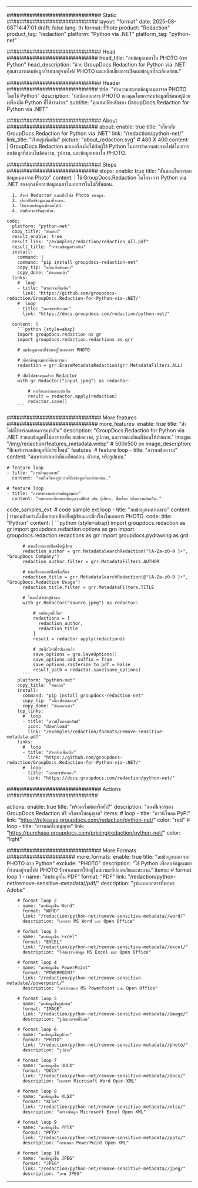 
---
############################# Static ############################
layout: "format"
date:  2025-08-08T14:47:01
draft: false
lang: th
format: Photo
product: "Redaction"
product_tag: "redaction"
platform: "Python via .NET"
platform_tag: "python-net"

############################# Head ############################
head_title: "ลบข้อมูลเมตาใน PHOTO ด้วย Python"
head_description: "ด้วย GroupDocs.Redaction for Python via .NET คุณสามารถลบข้อมูลที่ซ่อนอยู่จากไฟล์ PHOTO และหลีกเลี่ยงการเปิดเผยข้อมูลที่ละเอียดอ่อน."

############################# Header ############################
title: "ทำความสะอาดข้อมูลเมตาจาก PHOTO โดยใช้ Python" 
description: "ปกป้องเอกสาร PHOTO ของคุณโดยการลบข้อมูลที่ซ่อนอยู่ด้วยเครื่องมือ Python ที่ใช้งานง่าย."
subtitle: "คุณสมบัติหลักของ GroupDocs.Redaction for Python via .NET" 

############################# About ############################
about:
    enable: true
    title: "เกี่ยวกับ GroupDocs.Redaction for Python via .NET"
    link: "/redaction/python-net/"
    link_title: "เรียนรู้เพิ่มเติม"
    picture: "about_redaction.svg" # 480 X 400
    content: |
       GroupDocs.Redaction มอบเครื่องมือให้กับผู้ใช้ Python ในการทำความสะอาดไฟล์โดยการลบข้อมูลที่ซ่อนในข้อความ, รูปภาพ, และข้อมูลเมตาใน PHOTO.

############################# Steps ############################
steps:
    enable: true
    title: "ขั้นตอนในการลบข้อมูลเมตาจาก Photo"
    content: |
      ใช้ GroupDocs.Redaction ในโครงการ Python via .NET ของคุณเพื่อลบข้อมูลเมตาในเอกสารในไม่กี่ขั้นตอน.
      
      1. ตั้งค่า Redactor และเปิดไฟล์ Photo ของคุณ.
      2. เลือกฟิลด์ข้อมูลเมตาที่จะลบ.
      3. ใช้การลบข้อมูลเพื่อลบไฟล์.
      4. บันทึกเวอร์ชันสุดท้าย.
   
    code:
      platform: "python-net"
      copy_title: "คัดลอก"
      result_enable: true
      result_link: "/examples/redaction/redaction_all.pdf"
      result_title: "การลบข้อมูลตัวอย่าง"
      install:
        command: |
        command: "pip install groupdocs-redaction-net"
        copy_tip: "คลิ๊กเพื่อคัดลอก"
        copy_done: "คัดลอกแล้ว"
      links:
        #  loop
        - title: "ตัวอย่างเพิ่มเติม"
          link: "https://github.com/groupdocs-redaction/GroupDocs.Redaction-for-Python-via-.NET/"
        #  loop
        - title: "เอกสารประกอบ"
          link: "https://docs.groupdocs.com/redaction/python-net/"
          
      content: |
        ```python {style=abap}
        import groupdocs.redaction as gr
        import groupdocs.redaction.redactions as grr

        # ลบข้อมูลเมตาที่ซ่อนอยู่ในเอกสาร PHOTO

        # เลือกข้อมูลเมตาที่ต้องการลบ
        redaction = grr.EraseMetadataRedaction(grr.MetadataFilters.ALL)

        # เปิดไฟล์ของคุณด้วย Redactor
        with gr.Redactor("input.jpeg") as redactor:

            # ดำเนินการลบและบันทึก
            result = redactor.apply(redaction)
            redactor.save()
        ```            


############################# More features ############################
more_features:
  enable: true
  title: "ส่งไฟล์ให้พร้อมก่อนการแบ่งปัน"
  description: "GroupDocs.Redaction for Python via .NET ช่วยลบข้อมูลที่ไม่ควรจะเห็น ลบข้อความ, รูปภาพ, และรายละเอียดที่ซ่อนให้ง่ายดาย."
  image: "/img/redaction/features_metadata.webp" # 500x500 px
  image_description: "ฟีเจอร์การลบข้อมูลที่มีประโยชน์"
  features:
    # feature loop
    - title: "การลบข้อความ"
      content: "ค้นหาและลบคำที่ละเอียดอ่อน, ตัวเลข, หรือรูปแบบ."

    # feature loop
    - title: "การปกคลุมภาพ"
      content: "ลบพื้นที่ของรูปภาพที่ถือข้อมูลที่ละเอียดอ่อน."

    # feature loop
    - title: "การทำความสะอาดข้อมูลเมตา"
      content: "ลบรายละเอียดของข้อมูลจากฟิลด์ เช่น ผู้เขียน, ชื่อเรื่อง หรือความคิดเห็น."
      
  code_samples_ext:
    # code sample ext loop
    - title: "ลบข้อมูลเมตาเฉพาะ"
      content: |
        ทำตามตัวอย่างนี้เพื่อเราลบฟิลด์ชื่อผู้เขียนและชื่อเรื่องในเอกสาร PHOTO.
      code:
        title: "Python"
        content: |
          ```python {style=abap}
          import groupdocs.redaction as gr
          import groupdocs.redaction.options as gro
          import groupdocs.redaction.redactions as grr
          import groupdocs.pydrawing as grd

          # ทำเครื่องหมายฟิลด์ชื่อผู้เขียน
          redaction_author = grr.MetadataSearchRedaction("[A-Za-z0-9 ]+", "GroupDocs Company")
          redaction_author.filter = grr.MetadataFilters.AUTHOR

          # ทำเครื่องหมายฟิลด์ชื่อเรื่อง
          redaction_title = grr.MetadataSearchRedaction(@"[A-Za-z0-9 ]+", "GroupDocs.Redaction Usage")
          redaction_title.filter = grr.MetadataFilters.TITLE

          # โหลดไฟล์เข้าสู่ตัวลบ
          with gr.Redactor("source.jpeg") as redactor:

              # ลบข้อมูลที่เลือก
              redactions = [
                redaction_author,
                redaction_title
              ]
              result = redactor.apply(redactions)

              # บันทึกไฟล์ที่อัปเดตแล้ว
              save_options = gro.SaveOptions()
              save_options.add_suffix = True
              save_options.rasterize_to_pdf = False
              result_path = redactor.save(save_options)
          ```
        platform: "python-net"
        copy_title: "คัดลอก"
        install:
          command: "pip install groupdocs-redaction-net"
          copy_tip: "คลิ๊กเพื่อคัดลอก"
          copy_done: "คัดลอกแล้ว"
        top_links:
          #  loop
          - title: "ดาวน์โหลดผลลัพธ์"
            icon: "download"
            link: "/examples/redaction/formats/remove-sensitive-metadata.pdf"
        links:
          #  loop
          - title: "ตัวอย่างเพิ่มเติม"
            link: "https://github.com/groupdocs-redaction/GroupDocs.Redaction-for-Python-via-.NET/"
          #  loop
          - title: "เอกสารประกอบ"
            link: "https://docs.groupdocs.com/redaction/python-net/"


############################# Actions ############################

actions:
  enable: true
  title: "พร้อมเริ่มต้นหรือยัง?"
  description: "ลองฟีเจอร์ของ GroupDocs.Redaction ฟรี หรือขอใบอนุญาต"
  items:
    #  loop
    - title: "ดาวน์โหลด PyPi"
      link: "https://releases.groupdocs.com/redaction/python-net/"
      color: "red"
        #  loop
    - title: "การออกใบอนุญาต"
      link: "https://purchase.groupdocs.com/pricing/redaction/python-net/"
      color: "light"


############################# More Formats #####################
more_formats:
    enable: true
    title: "ลบข้อมูลเมตาจาก PHOTO ด้วย Python"
    exclude: "PHOTO"
    description: "ใช้ Python เพื่อลบข้อมูลเมตาที่ซ่อนอยู่จากไฟล์ PHOTO รักษาเอกสารให้อยู่ในสถานะที่ปลอดภัยและสะอาด."
    items: 
        # format loop 1
        - name: "ลบข้อมูลใน PDF"
          format: "PDF"
          link: "/redaction/python-net/remove-sensitive-metadata//pdf/"
          description: "รูปแบบเอกสารที่พกพา Adobe"

        # format loop 2
        - name: "ลบข้อมูลใน Word"
          format: "WORD"
          link: "/redaction/python-net/remove-sensitive-metadata//word/"
          description: "เอกสาร MS Word และ Open Office"
          
        # format loop 3
        - name: "ลบข้อมูลใน Excel"
          format: "EXCEL"
          link: "/redaction/python-net/remove-sensitive-metadata//excel/"
          description: "ไฟล์ตารางข้อมูล MS Excel และ Open Office"

        # format loop 4
        - name: "ลบข้อมูลใน PowerPoint"
          format: "POWERPOINT"
          link: "/redaction/python-net/remove-sensitive-metadata//powerpoint/"
          description: "การนำเสนอ MS PowerPoint และ Open Office"

        # format loop 5
        - name: "ลบข้อมูลในรูปภาพ"
          format: "IMAGE"
          link: "/redaction/python-net/remove-sensitive-metadata//image/"
          description: "รูปแบบภาพที่นิยม"

        # format loop 6
        - name: "ลบข้อมูลในรูปถ่าย"
          format: "PHOTO"
          link: "/redaction/python-net/remove-sensitive-metadata//photo/"
          description: "รูปถ่าย"

        # format loop 7
        - name: "ลบข้อมูลใน DOCX"
          format: "DOCX"
          link: "/redaction/python-net/remove-sensitive-metadata//docx/"
          description: "เอกสาร Microsoft Word Open XML"
          
        # format loop 8
        - name: "ลบข้อมูลใน XLSX"
          format: "XLSX"
          link: "/redaction/python-net/remove-sensitive-metadata//xlsx/"
          description: "ตารางข้อมูล Microsoft Excel Open XML"
          
        # format loop 9
        - name: "ลบข้อมูลใน PPTX"
          format: "PPTX"
          link: "/redaction/python-net/remove-sensitive-metadata//pptx/"
          description: "การเสนอ PowerPoint Open XML"

        # format loop 10
        - name: "ลบข้อมูลใน JPEG"
          format: "JPEG"
          link: "/redaction/python-net/remove-sensitive-metadata//jpeg/"
          description: "ภาพ JPEG"


---